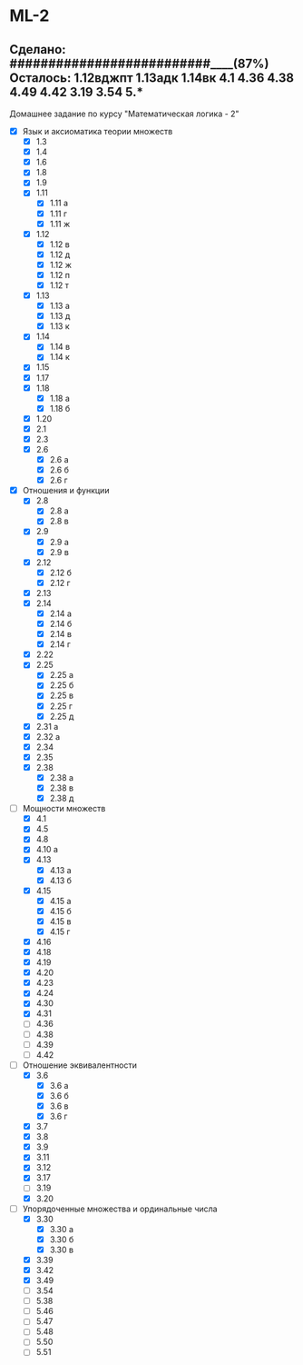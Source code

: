 ML-2
====

Сделано: ##########################____(87%)
Осталось: 1.12вджпт 1.13адк 1.14вк 4.1 4.36 4.38 4.49 4.42 3.19 3.54 5.*
-------------------------------------------
Домашнее задание по курсу "Математическая логика - 2"
- [x] Язык и аксиоматика теории множеств
	- [x] 1.3
    - [x] 1.4
    - [x] 1.6
    - [x] 1.8
    - [x] 1.9
    - [x] 1.11
    	- [x] 1.11 a
        - [x] 1.11 г
        - [x] 1.11 ж
    - [x] 1.12
    	- [x] 1.12 в
      - [x] 1.12 д
      - [x] 1.12 ж
      - [x] 1.12 п
      - [x] 1.12 т
    - [x] 1.13
    	- [x] 1.13 a
      - [x] 1.13 д
      - [x] 1.13 к
    - [x] 1.14
    	- [x] 1.14 в
      - [x] 1.14 к
    - [x] 1.15
    - [x] 1.17
    - [x] 1.18
    	- [x] 1.18 а
    	- [x] 1.18 б
    - [x] 1.20
    - [x] 2.1
    - [x] 2.3
    - [x] 2.6
   		- [x] 2.6 а
    	- [x] 2.6 б
      - [x] 2.6 г
- [x] Отношения и функции
    - [x] 2.8
        - [x] 2.8 а
        - [x] 2.8 в
    - [x] 2.9
        - [x] 2.9 а
        - [x] 2.9 в
    - [x] 2.12
        - [x] 2.12 б
        - [x] 2.12 г
    - [x] 2.13
    - [x] 2.14
        - [x] 2.14 а
        - [x] 2.14 б
        - [x] 2.14 в
        - [x] 2.14 г
    - [x] 2.22
    - [x] 2.25
        - [x] 2.25 а
        - [x] 2.25 б
        - [x] 2.25 в
        - [x] 2.25 г
        - [x] 2.25 д
    - [x] 2.31 а
    - [x] 2.32 а
    - [x] 2.34
    - [x] 2.35
    - [x] 2.38
        - [x] 2.38 а
        - [x] 2.38 в
        - [x] 2.38 д
- [ ] Мощности множеств
    - [x] 4.1
    - [x] 4.5
    - [x] 4.8
    - [x] 4.10 а
    - [x] 4.13
        - [x] 4.13 а
        - [x] 4.13 б
    - [x] 4.15
        - [x] 4.15 а
        - [x] 4.15 б
        - [x] 4.15 в
        - [x] 4.15 г
    - [x] 4.16
    - [x] 4.18
    - [x] 4.19
    - [x] 4.20
    - [x] 4.23
    - [x] 4.24
    - [x] 4.30
    - [x] 4.31
    - [ ] 4.36
    - [ ] 4.38
    - [ ] 4.39
    - [ ] 4.42
- [ ] Отношение эквивалентности
    - [x] 3.6
        - [x] 3.6 a
        - [x] 3.6 б
        - [x] 3.6 в
        - [x] 3.6 г
    - [x] 3.7
    - [x] 3.8
    - [x] 3.9
    - [x] 3.11
    - [x] 3.12
    - [x] 3.17
    - [ ] 3.19
    - [x] 3.20
- [ ] Упорядоченные множества и ординальные числа
	- [x] 3.30
        - [x] 3.30 а
        - [x] 3.30 б
        - [x] 3.30 в
	- [x] 3.39
	- [x] 3.42
	- [x] 3.49
	- [ ] 3.54
	- [ ] 5.38
	- [ ] 5.46
	- [ ] 5.47
	- [ ] 5.48
	- [ ] 5.50
	- [ ] 5.51
